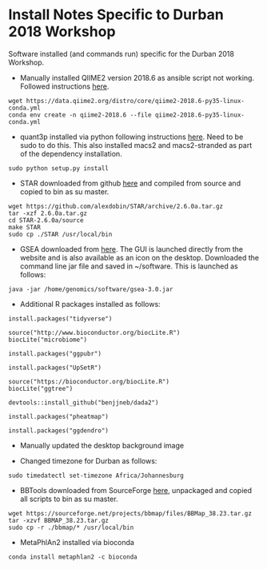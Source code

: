 # Install Notes Specific to Durban 2018 Workshop
Software installed (and commands run) specific for the Durban 2018 Workshop.

* Manually installed QIIME2 version 2018.6 as ansible script not working. Followed instructions [here](https://docs.qiime2.org/2018.6/install/native/#install-qiime-2-within-a-conda-environment).
```
wget https://data.qiime2.org/distro/core/qiime2-2018.6-py35-linux-conda.yml
conda env create -n qiime2-2018.6 --file qiime2-2018.6-py35-linux-conda.yml
```
* quant3p installed via python following instructions [here](https://github.com/ctlab/quant3p). Need to be sudo to do this. This also installed macs2 and macs2-stranded as part of the dependency installation. 
```
sudo python setup.py install
```
* STAR downloaded from github [here](https://github.com/alexdobin/STAR) and compiled from source and copied to bin as su master.
```
wget https://github.com/alexdobin/STAR/archive/2.6.0a.tar.gz
tar -xzf 2.6.0a.tar.gz
cd STAR-2.6.0a/source
make STAR
sudo cp ./STAR /usr/local/bin
```
* GSEA downloaded from [here](http://software.broadinstitute.org/gsea/downloads.jsp). The GUI is launched directly from the website and is also available as an icon on the desktop. Downloaded the command line jar file and saved in ~/software. This is launched as follows:
```
java -jar /home/genomics/software/gsea-3.0.jar
```
* Additional R packages installed as follows:
```
install.packages("tidyverse")

source("http://www.bioconductor.org/biocLite.R")
biocLite("microbiome")

install.packages("ggpubr")

install.packages("UpSetR")

source("https://bioconductor.org/biocLite.R")
biocLite("ggtree")

devtools::install_github("benjjneb/dada2")

install.packages("pheatmap")

install.packages("ggdendro")
```

* Manually updated the desktop background image

* Changed timezone for Durban as follows:
```
sudo timedatectl set-timezone Africa/Johannesburg
```
* BBTools downloaded from SourceForge [here](https://sourceforge.net/projects/bbmap/), unpackaged and copied all scripts to bin as su master.
```
wget https://sourceforge.net/projects/bbmap/files/BBMap_38.23.tar.gz
tar -xzvf BBMAP_38.23.tar.gz 
sudo cp -r ./bbmap/* /usr/local/bin
```
* MetaPhlAn2 installed via bioconda
```
conda install metaphlan2 -c bioconda
```
